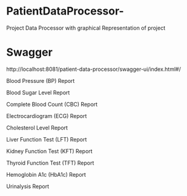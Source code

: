 # PatientDataProcessor-
Project Data Processor with graphical Representation of project

# Swagger

http://localhost:8081/patient-data-processor/swagger-ui/index.html#/


Blood Pressure (BP) Report

Blood Sugar Level Report

Complete Blood Count (CBC) Report

Electrocardiogram (ECG) Report

Cholesterol Level Report

Liver Function Test (LFT) Report

Kidney Function Test (KFT) Report

Thyroid Function Test (TFT) Report

Hemoglobin A1c (HbA1c) Report

Urinalysis Report
